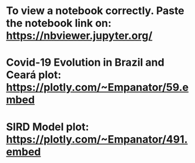 # To view a notebook correctly. Paste the notebook link on: <br /> https://nbviewer.jupyter.org/
# Covid-19 Evolution in Brazil and Ceará plot: <br />  https://plotly.com/~Empanator/59.embed
# SIRD Model plot: <br />https://plotly.com/~Empanator/491.embed
